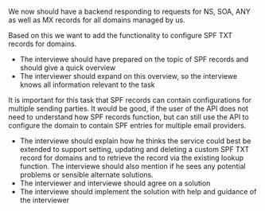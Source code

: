 We now should have a backend responding to requests for NS, SOA, ANY as well as MX records for all domains managed by us.

Based on this we want to add the functionality to configure SPF TXT records for domains.

 * The interviewe should have prepared on the topic of SPF records and should give a quick overview
 * The interviewer should expand on this overview, so the interviewe knows all information relevant to the task

It is important for this task that SPF records can contain configurations for multiple sending parties. It would be good, if the user of the API does not need to understand how SPF records function, but can still use the API to configure the domain to contain SPF entries for multiple email providers.

 * The interviewe should explain how he thinks the service could best be extended to support setting, updating and deleting a custom SPF TXT record for domains and to retrieve the record via the existing lookup function. The interviewe should also mention if he sees any potential problems or sensible alternate solutions.
 * The interviewer and interviewe should agree on a solution
 * The interviewe should implement the solution with help and guidance of the interviewer
